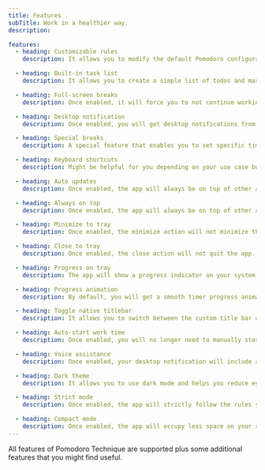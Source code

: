 ```yaml
---
title: Features
subTitle: Work in a healthier way.
description:

features:
  - heading: Customizable rules
    description: It allows you to modify the default Pomodoro configuration based on your personal preferences.

  - heading: Built-in task list
    description: It allows you to create a simple list of todos and mark the items done when it's done.

  - heading: Full-screen breaks
    description: Once enabled, it will force you to not continue working during break time by occupying the whole screen of your desktop, but right now it doesn't support multiple monitors.

  - heading: Desktop notification
    description: Once enabled, you will get desktop notifications from time to time depending on the notification type you selected. Notification types are NONE, NORMAL, and EXTRA.

  - heading: Special breaks
    description: A special feature that enables you to set specific times to take important breaks like lunch, snack, dinner and etc.. without updating the Pomodoro configuration.

  - heading: Keyboard shortcuts
    description: Might be helpful for you depending on your use case but currently, these keyboard shortcuts are not yet customizable.

  - heading: Auto updates
    description: Once enabled, the app will always be on top of other apps running on your Operating System.

  - heading: Always on top
    description: Once enabled, the app will always be on top of other apps running on your Operating System.

  - heading: Minimize to tray
    description: Once enabled, the minimize action will not minimize the app. Instead, it will be hidden and sent to the tray.

  - heading: Close to tray
    description: Once enabled, the close action will not quit the app. Instead, it will be hidden and sent to the tray.

  - heading: Progress on tray
    description: The app will show a progress indicator on your system tray. This feature can be activated if minimize to tray or close to tray feature is enabled also.

  - heading: Progress animation
    description: By default, you will get a smooth timer progress animation but if you're worried about the app's memory consumption on your computer, you can disable it by the way.

  - heading: Toggle native titlebar
    description: It allows you to switch between the custom title bar of the app to a native one provided by your Operating System and vice versa, depending on your personal preference.

  - heading: Auto-start work time
    description: Once enabled, you will no longer need to manually start the work timer again after the break ends, it will automatically start for you.

  - heading: Voice assistance
    description: Once enabled, your desktop notification will include a male voice to inform you of things related to your Pomodoro session. Useful sometimes especially when you're away from your computer during break time.

  - heading: Dark theme
    description: It allows you to use dark mode and helps you reduce eye strain and improves visibility if you are the type of person with low vision and high sensitivity to bright light.

  - heading: Strict mode
    description: Once enabled, the app will strictly follow the rules you have set and prevent you from pausing, skipping, and resetting the timer when it started.

  - heading: Compact mode
    description: Once enabled, the app will occupy less space on your screen and it will be useful if you're using a small-screen device.
---
```


All features of Pomodoro Technique are supported plus some additional features that you might find useful.
